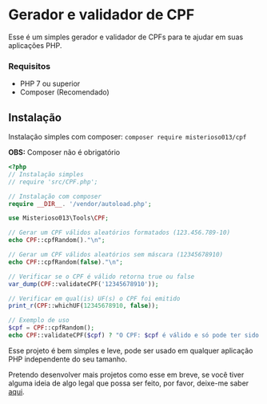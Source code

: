 # Gerador e validador de CPF

Esse é um simples gerador e validador de CPFs para te ajudar em suas aplicações PHP.

### Requisitos

- PHP 7 ou superior
- Composer (Recomendado)

## Instalação

Instalação simples com composer: `composer require misterioso013/cpf`

**OBS:** Composer não é obrigatório

```php
<?php
// Instalação simples
// require 'src/CPF.php';

// Instalação com composer
require __DIR__. '/vendor/autoload.php';

use Misterioso013\Tools\CPF;

// Gerar um CPF válidos aleatórios formatados (123.456.789-10)
echo CPF::cpfRandom()."\n";

// Gerar um CPF válidos aleatórios sem máscara (12345678910)
echo CPF::cpfRandom(false)."\n";

// Verificar se o CPF é válido retorna true ou false
var_dump(CPF::validateCPF('12345678910'));

// Verificar em qual(is) UF(s) o CPF foi emitido
print_r(CPF::whichUF(12345678910, false));

// Exemplo de uso
$cpf = CPF::cpfRandom();
echo CPF::validateCPF($cpf) ? "O CPF: $cpf é válido e só pode ter sido emitido  na(s) UF(s): ".CPF::whichUF($cpf) : "$cpf não é um CPF válido!";
```

Esse projeto é bem simples e leve, pode ser usado em qualquer aplicação PHP independente do seu tamanho.

Pretendo desenvolver mais projetos como esse em breve, se você tiver alguma ideia de algo legal que possa ser feito, por
favor, deixe-me saber [aqui](https://github.com/misterioso013#conecte-se-comigo).
